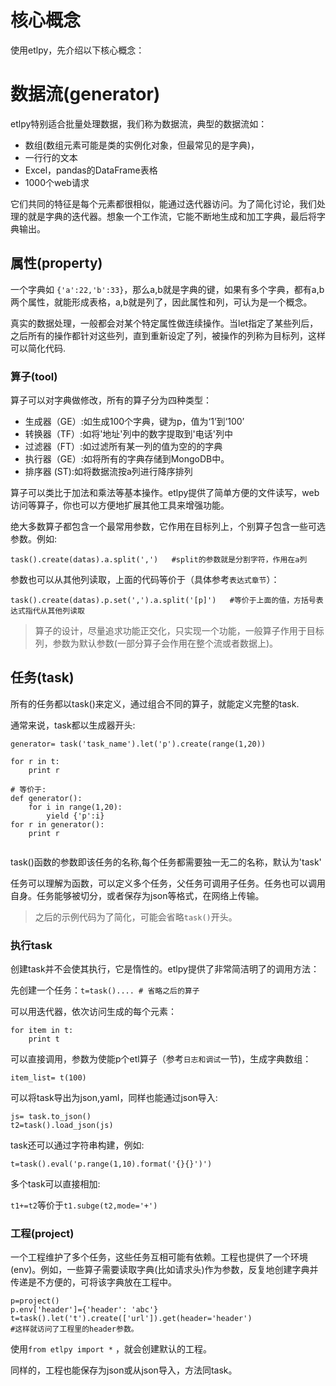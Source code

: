 

# 核心概念

使用etlpy，先介绍以下核心概念：

# 数据流(generator)

etlpy特别适合批量处理数据，我们称为数据流，典型的数据流如：

- 数组(数组元素可能是类的实例化对象，但最常见的是字典)，
- 一行行的文本
- Excel，pandas的DataFrame表格
- 1000个web请求

它们共同的特征是每个元素都很相似，能通过迭代器访问。为了简化讨论，我们处理的就是字典的迭代器。想象一个工作流，它能不断地生成和加工字典，最后将字典输出。

## 属性(property)

一个字典如 `{'a':22,'b':33}`，那么a,b就是字典的键，如果有多个字典，都有a,b两个属性，就能形成表格，a,b就是列了，因此属性和列，可认为是一个概念。

真实的数据处理，一般都会对某个特定属性做连续操作。当let指定了某些列后，之后所有的操作都针对这些列，直到重新设定了列，被操作的列称为目标列，这样可以简化代码.

### 算子(tool)

算子可以对字典做修改，所有的算子分为四种类型：

- 生成器（GE）:如生成100个字典，键为p，值为‘1’到‘100’
- 转换器（TF）:如将'地址'列中的数字提取到'电话'列中
- 过滤器（FT）:如过滤所有某一列的值为空的的字典
- 执行器（GE）:如将所有的字典存储到MongoDB中。
- 排序器 (ST):如将数据流按a列进行降序排列


算子可以类比于加法和乘法等基本操作。etlpy提供了简单方便的文件读写，web访问等算子，你也可以方便地扩展其他工具来增强功能。

绝大多数算子都包含一个最常用参数，它作用在目标列上，个别算子包含一些可选参数。例如:

```
task().create(datas).a.split(',')   #split的参数就是分割字符，作用在a列
```

参数也可以从其他列读取，上面的代码等价于（具体参考`表达式章节`）：
```
task().create(datas).p.set(',').a.split('[p]')   #等价于上面的值，方括号表达式指代从其他列读取
```
> 算子的设计，尽量追求功能正交化，只实现一个功能，一般算子作用于目标列，参数为默认参数(一部分算子会作用在整个流或者数据上)。


## 任务(task)

所有的任务都以task()来定义，通过组合不同的算子，就能定义完整的task.

通常来说，task都以生成器开头:
```
generator= task('task_name').let('p').create(range(1,20))

for r in t:
    print r

# 等价于:
def generator():
    for i in range(1,20):
        yield {'p':i}
for r in generator():
    print r
 

```
task()函数的参数即该任务的名称,每个任务都需要独一无二的名称，默认为'task'

任务可以理解为函数，可以定义多个任务，父任务可调用子任务。任务也可以调用自身。任务能够被切分，或者保存为json等格式，在网络上传输。

> 之后的示例代码为了简化，可能会省略`task()`开头。

### 执行task

创建task并不会使其执行，它是惰性的。etlpy提供了非常简洁明了的调用方法：

先创建一个任务：`t=task().... # 省略之后的算子`

可以用迭代器，依次访问生成的每个元素：
```
for item in t:
    print t
```

可以直接调用，参数为使能p个etl算子（参考`日志和调试`一节)，生成字典数组：

`item_list= t(100) `

可以将task导出为json,yaml，同样也能通过json导入:

```
js= task.to_json()
t2=task().load_json(js)
```  

task还可以通过字符串构建，例如:

`t=task().eval('p.range(1,10).format('{}{}')')`

多个task可以直接相加:

`t1+=t2`等价于`t1.subge(t2,mode='+')`

### 工程(project)

一个工程维护了多个任务，这些任务互相可能有依赖。工程也提供了一个环境(env)。例如，一些算子需要读取字典(比如请求头)作为参数，反复地创建字典并传递是不方便的，可将该字典放在工程中。
```
p=project()
p.env['header']={'header': 'abc'}
t=task().let('t').create(['url']).get(header='header')
#这样就访问了工程里的header参数。
```

使用`from etlpy import *` ，就会创建默认的工程。 

同样的，工程也能保存为json或从json导入，方法同task。




